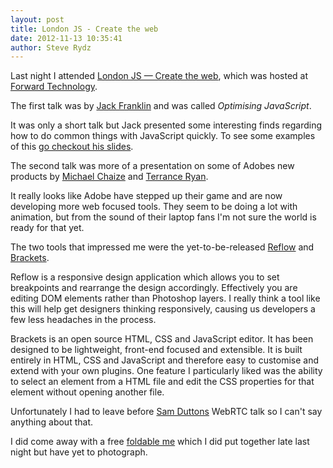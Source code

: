 ```yaml
---
layout: post
title: London JS - Create the web
date: 2012-11-13 10:35:41
author: Steve Rydz
---
```


Last night I attended [London JS — Create the web](http://www.eventhandler.co.uk/events/londonjs-createtheweb), which was hosted at [Forward Technology](http://forwardtechnology.co.uk/).

The first talk was by [Jack Franklin](http://javascriptplayground.com) and was called *Optimising JavaScript*.

It was only a short talk but Jack presented some interesting finds regarding how to do common things with JavaScript quickly. To see some examples of this [go checkout his slides](http://jackfranklin.github.com/ldnjs-optimisation-talk/#/).

The second talk was more of a presentation on some of Adobes new products by [Michael Chaize](https://twitter.com/mchaize) and [Terrance Ryan](https://twitter.com/tpryan).

It really looks like Adobe have stepped up their game and are now developing more web focused tools. They seem to be doing a lot with animation, but from the sound of their laptop fans I'm not sure the world is ready for that yet.

The two tools that impressed me were the yet-to-be-released [Reflow](http://html.adobe.com/edge/reflow/) and [Brackets](http://brackets.io/).

Reflow is a responsive design application which allows you to set breakpoints and rearrange the design accordingly. Effectively you are editing DOM elements rather than Photoshop layers. I really think a tool like this will help get designers thinking responsively, causing us developers a few less headaches in the process.

Brackets is an open source HTML, CSS and JavaScript editor. It has been designed to be lightweight, front-end focused and extensible. It is built entirely in HTML, CSS and JavaScript and therefore easy to customise and extend with your own plugins. One feature I particularly liked was the ability to select an element from a HTML file and edit the CSS properties for that element without opening another file.

Unfortunately I had to leave before [Sam Duttons](https://twitter.com/sw12/) WebRTC talk so I can't say anything about that.

I did come away with a free [foldable me](https://www.foldable.me/) which I did put together late last night but have yet to photograph.
